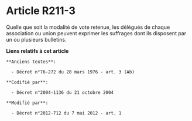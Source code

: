 # Article R211-3

Quelle que soit la modalité de vote retenue, les délégués de chaque association ou union peuvent exprimer les suffrages dont
ils disposent par un ou plusieurs bulletins.

**Liens relatifs à cet article**

	**Anciens textes**:

	  - Décret n°76-272 du 28 mars 1976 - art. 3 (Ab)

	**Codifié par**:

	  - Décret n°2004-1136 du 21 octobre 2004

	**Modifié par**:

	  - Décret n°2012-712 du 7 mai 2012 - art. 1
